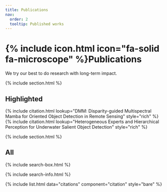 ```yaml
---
title: Publications
nav:
  order: 2
  tooltip: Published works
---
```


# {% include icon.html icon="fa-solid fa-microscope" %}Publications

We try our best to do research with long-term impact.

{% include section.html %}

## Highlighted

{% include citation.html lookup="DMM: Disparity-guided Multispectral Mamba for Oriented Object Detection in Remote Sensing" style="rich" %}
{% include citation.html lookup="Heterogeneous Experts and Hierarchical Perception for Underwater Salient Object Detection" style="rich" %}


{% include section.html %}

## All

{% include search-box.html %}

{% include search-info.html %}

{% include list.html data="citations" component="citation" style="bare" %}
